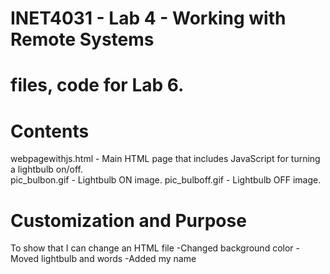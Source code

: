 # INET4031 - Lab 4 - Working with Remote Systems

# files, code for Lab 6.



# Contents
webpagewithjs.html - Main HTML page that includes JavaScript for turning a lightbulb on/off.  
pic_bulbon.gif - Lightbulb ON image.
pic_bulboff.gif - Lightbulb OFF image. 

# Customization and Purpose
To show that I can change an HTML file
-Changed background color
-Moved lightbulb and words
-Added my name
